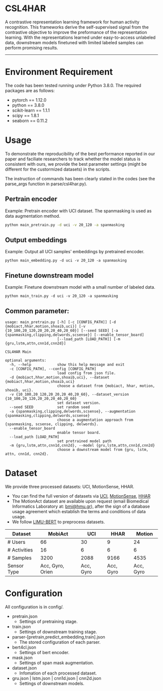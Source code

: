 <!--
 * @Date: 2022-08-05 20:13:28
 * @LastEditors: MonakiChen
 * @LastEditTime: 2022-08-11 16:46:26
 * @FilePath: \undefinedd:\Project\CSL4HAR\README.md
-->
# CSL4HAR
A contrastive representation learning framework for human activity recognition.
This frameworks derive the self-supervised signal from the contrastive objective to improve the preformance of the representation learning.
With the representations learned under easy-to-access unlabeled data, downstream models finetuned with limited labeled samples can perform promising results. 

---

# Environment Requirement
The code has been tested running under Python 3.8.0. The required packages are as follows:
- pytorch == 1.12.0
- python == 3.8.0
- scikit-learn == 1.1.1
- scipy == 1.8.1
- seaborn == 0.11.2

# Usage
To demonstrate the reproducibility of the best performance reported in our paper and faciliate researchers to track whether the model status is consistent with ours, we provide the best parameter settings (might be different for the custormized datasets) in the scripts.

The instruction of commands has been clearly stated in the codes (see the parse_args function in parse/csl4har.py).

## Pertrain encoder

Example:
Pretrain encoder with UCI dataset.
The spanmasking is used as data augmentation method.
```bash
python main_pretrain.py -d uci -v 20_120 -a spanmasking
```


## Output embeddings

Example: Output all UCI samples' embeddings by pretrained encoder.
```
python main_embedding.py -d uci -v 20_120 -a spanmasking
```


## Finetune downstream model 
Example: Finetune downstream model with a small number of labeled data.
```
python main_train.py -d uci -v 20_120 -a spanmasking
```

## Common parameter:
```
usage: main_pretrain.py [-h] [-c [CONFIG_PATH]] [-d {mobiact,hhar,motion,shoaib,uci}] [-v {10_100,20_120,20_20,20_40,20_60}] [--seed SEED] [-a {spanmasking,clipping,delwords,scsense}] [--enable_tensor_board]
                        [--load_path [LOAD_PATH]] [-m {gru,lstm,attn,cnn1d,cnn2d}]

CSL4HAR Main

optional arguments:
  -h, --help            show this help message and exit
  -c [CONFIG_PATH], --config [CONFIG_PATH]
                        load config from json file.
  -d {mobiact,hhar,motion,shoaib,uci}, --dataset {mobiact,hhar,motion,shoaib,uci}
                        choose a dataset from {mobiact, hhar, motion, shoaib, uci}.
  -v {10_100,20_120,20_20,20_40,20_60}, --dataset_version {10_100,20_120,20_20,20_40,20_60}
                        set dataset version.
  --seed SEED           set random seed
  -a {spanmasking,clipping,delwords,scsense}, --augmentation {spanmasking,clipping,delwords,scsense}
                        choose a augmentation approach from {spanmasking, scsense, clipping, delwords}.
  --enable_tensor_board
                        enable tensor board.
  --load_path [LOAD_PATH]
                        set pretrained model path
  -m {gru,lstm,attn,cnn1d,cnn2d}, --model {gru,lstm,attn,cnn1d,cnn2d}
                        choose a downstream model from {gru, lstm, attn, cnn1d, cnn2d}.
```

# Dataset
We provide three processed datasets: UCI, MotionSense, HHAR. 
- You can find the full version of datasets via [UCI](http://archive.ics.uci.edu/ml/datasets/Smartphone-Based+Recognition+of+Human+Activities+and+Postural+Transitions), [MotionSense](https://github.com/mmalekzadeh/motion-sense), [HHAR](http://archive.ics.uci.edu/ml/datasets/heterogeneity+activity+recognition)
- The MotionAct dataset are available upon request (email Biomedical Informatics Laboratory at: bmi@hmu.gr), after the sign of a database usage agreement which establish the terms and conditions of data usage.
- We follow [LIMU-BERT](https://github.com/dapowan/LIMU-BERT-Public) to preprocess datasets.

| Dataset      | MobiAct          | UCI       | HHAR      | Motion    |
| ------------ | ---------------- | --------- | --------- | --------- |
| # Users      | 66               | 30        | 9         | 24        |
| # Activities | 16               | 6         | 6         | 6         |
| # Samples    | 3200             | 2088      | 9166      | 4535      |
| Sensor Type  | Acc, Gyro, Orien | Acc, Gyro | Acc, Gyro | Acc, Gyro |

# Configuration
All configuration is in config/.

- pretrain.json
  - Settings of pretraining stage.
- train.json
  - Settings of downstream training stage.
- parser-[pretrain,predict_embedding,train].json
  - The stored configuration of each parser.
- bert4cl.json
  - Settings of bert encoder.
- mask.json
  - Settings of span mask augmentation.
- dataset.json
  - Infomation of each processed dataset.
- gru.json | lstm.json | cnn1d.json | cnn2d.json
  - Settings of downstream models.